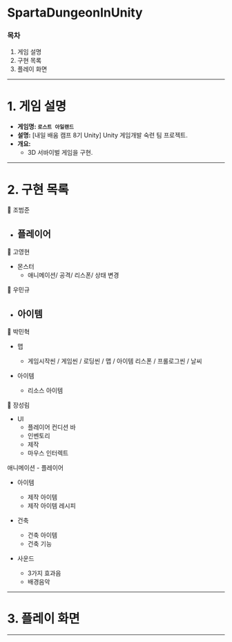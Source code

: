 # SpartaDungeonInUnity

### 목차

1. 게임 설명
2. 구현 목록
3. 플레이 화면

---

# 1. 게임 설명

- **게임명: `로스트 아일랜드`**
- **설명:** [내일 배움 캠프 8기 Unity] Unity 게임개발 숙련 팀 프로젝트.
- **개요:**
    - 3D 서바이벌 게임을 구현.

---

# 2. 구현 목록

🔽 조범준
- 플레이어
    - 



🔽 고영현
- 몬스터
    - 애니메이션/ 공격/ 리스폰/ 상태 변경 



🔽 우민규
- 아이템
    - 



🔽 박민혁
- 맵
  -    게임시작씬 / 게임씬 / 로딩씬 / 맵 / 아이템 리스폰 / 프롤로그씬 / 날씨
  
- 아이템
  -    리소스 아이템



🔽 장성림
- UI
    - 플레이어 컨디션 바
    - 인벤토리
    - 제작
    - 마우스 인터렉트

애니메이션
     - 플레이어

- 아이템
    - 제작 아이템
    - 제작 아이템 레시피

- 건축
    - 건축 아이템
    - 건축 기능

- 사운드
    - 3가지 효과음
    - 배경음악

---

# 3. 플레이 화면


---
